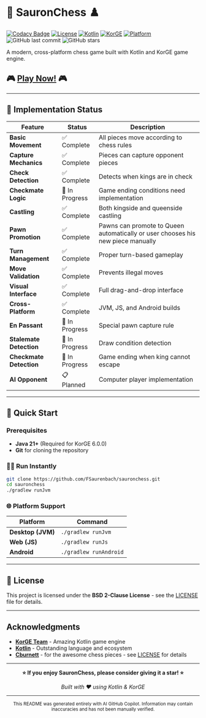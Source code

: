 # 🏰 SauronChess ♟️

[![Codacy Badge](https://app.codacy.com/project/badge/Grade/09437976fa054f2cb7ad3f32504b4132)](https://app.codacy.com/gh/FSaurenbach/sauronchess/dashboard?utm_source=gh&utm_medium=referral&utm_content=&utm_campaign=Badge_grade)
[![License](https://img.shields.io/github/license/FSaurenbach/sauronchess?style=flat-square)](LICENSE)
[![Kotlin](https://img.shields.io/badge/Kotlin-2.2.0-purple?style=flat-square&logo=kotlin)](https://kotlinlang.org/)
[![KorGE](https://img.shields.io/badge/KorGE-6.0.0-blue?style=flat-square)](https://korge.org/)
[![Platform](https://img.shields.io/badge/Platform-JVM%20%7C%20JS%20%7C%20Android-green?style=flat-square)](#platform-support)
![GitHub last commit](https://img.shields.io/github/last-commit/FSaurenbach/sauronchess?style=flat-square)
![GitHub stars](https://img.shields.io/github/stars/FSaurenbach/sauronchess?style=social)

A modern, cross-platform chess game built with Kotlin and KorGE game engine.

## 🎮 **[Play Now!](https://fsaurenbach.github.io/sauronchess)** 🎮

---

## 🎯 Implementation Status

| Feature                 | Status         | Description                                                                     |
|-------------------------|----------------|---------------------------------------------------------------------------------|
| **Basic Movement**      | ✅ Complete     | All pieces move according to chess rules                                        |
| **Capture Mechanics**   | ✅ Complete     | Pieces can capture opponent pieces                                              |
| **Check Detection**     | ✅ Complete     | Detects when kings are in check                                                 |
| **Checkmate Logic**     | 🔄 In Progress | Game ending conditions need implementation                                      |
| **Castling**            | ✅ Complete     | Both kingside and queenside castling                                            |
| **Pawn Promotion**      | ✅ Complete     | Pawns can promote to Queen automatically or user chooses his new piece manually |
| **Turn Management**     | ✅ Complete     | Proper turn-based gameplay                                                      |
| **Move Validation**     | ✅ Complete     | Prevents illegal moves                                                          |
| **Visual Interface**    | ✅ Complete     | Full drag-and-drop interface                                                    |
| **Cross-Platform**      | ✅ Complete     | JVM, JS, and Android builds                                                     |
| **En Passant**          | 🔄 In Progress | Special pawn capture rule                                                       |
| **Stalemate Detection** | 🔄 In Progress | Draw condition detection                                                        |
| **Checkmate Detection** | 🔄 In Progress | Game ending when king cannot escape                                             |
| **AI Opponent**         | 📋 Planned     | Computer player implementation                                                  |

---

## 🚀 Quick Start

### Prerequisites

- **Java 21+** (Required for KorGE 6.0.0)
- **Git** for cloning the repository

### 🏃‍♂️ Run Instantly

```bash
git clone https://github.com/FSaurenbach/sauronchess.git
cd sauronchess
./gradlew runJvm
```

### 🌐 Platform Support

| Platform          | Command                |
|-------------------|------------------------|
| **Desktop (JVM)** | `./gradlew runJvm`     |
| **Web (JS)**      | `./gradlew runJs`      |
| **Android**       | `./gradlew runAndroid` | 

---

## 📄 License

This project is licensed under the **BSD 2-Clause License** - see the [LICENSE](LICENSE) file for details.

---

## Acknowledgments

- **[KorGE Team](https://korge.org/)** - Amazing Kotlin game engine
- **[Kotlin](https://kotlinlang.org/)** - Outstanding language and ecosystem
- **[Cburnett](https://commons.wikimedia.org/wiki/User:Cburnett)** - for the awesome chess pieces -
  see [LICENSE](LICENSE) for details

---

<div align="center">

**⭐ If you enjoy SauronChess, please consider giving it a star! ⭐**

*Built with ❤️ using Kotlin & KorGE*

---

<sub>This README was generated entirely with AI GitHub Copilot. Information may contain inaccuracies and has not been
manually verified.</sub>

</div>
